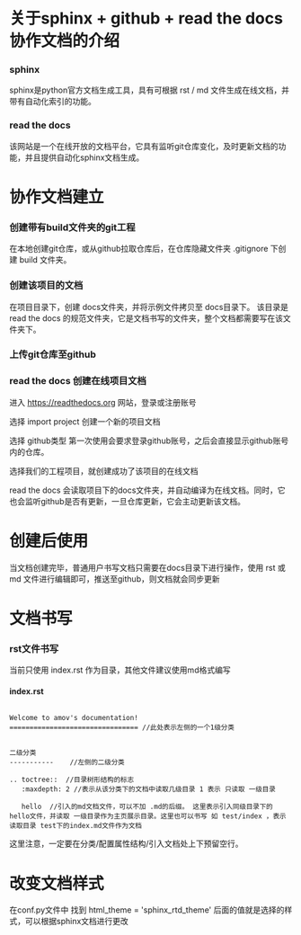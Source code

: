 # 关于sphinx + github + read the docs 协作文档的介绍

### sphinx
sphinx是python官方文档生成工具，具有可根据 rst / md 文件生成在线文档，并带有自动化索引的功能。

### read the docs
该网站是一个在线开放的文档平台，它具有监听git仓库变化，及时更新文档的功能，并且提供自动化sphinx文档生成。

# 协作文档建立

### 创建带有build文件夹的git工程
在本地创建git仓库，或从github拉取仓库后，在仓库隐藏文件夹 .gitignore 下创建 build 文件夹。

### 创建该项目的文档
在项目目录下，创建 docs文件夹，并将示例文件拷贝至 docs目录下。
该目录是read the docs 的规范文件夹，它是文档书写的文件夹，整个文档都需要写在该文件夹下。

### 上传git仓库至github

### read the docs 创建在线项目文档

进入 https://readthedocs.org 网站，登录或注册账号

选择 import project 创建一个新的项目文档

选择 github类型
第一次使用会要求登录github账号，之后会直接显示github账号内的仓库。

选择我们的工程项目，就创建成功了该项目的在线文档

read the docs 会读取项目下的docs文件夹，并自动编译为在线文档。同时，它也会监听github是否有更新，一旦仓库更新，它会主动更新该文档。

# 创建后使用

当文档创建完毕，普通用户书写文档只需要在docs目录下进行操作，使用 rst 或 md 文件进行编辑即可，推送至github，则文档就会同步更新

# 文档书写

### rst文件书写
当前只使用 index.rst 作为目录，其他文件建议使用md格式编写

#### index.rst
```

Welcome to amov's documentation!
================================ //此处表示左侧的一个1级分类


二级分类
-----------    //左侧的二级分类

.. toctree::  //目录树形结构的标志
   :maxdepth: 2 //表示从该分类下的文档中读取几级目录 1 表示 只读取 一级目录

   hello  //引入的md文档文件，可以不加 .md的后缀。 这里表示引入同级目录下的hello文件，并读取 一级目录作为主页展示目录。这里也可以书写 如 test/index ，表示读取目录 test下的index.md文件作为文档

```

这里注意，一定要在分类/配置属性结构/引入文档处上下预留空行。

# 改变文档样式

在conf.py文件中
找到 
html_theme = 'sphinx_rtd_theme'
后面的值就是选择的样式，可以根据sphinx文档进行更改